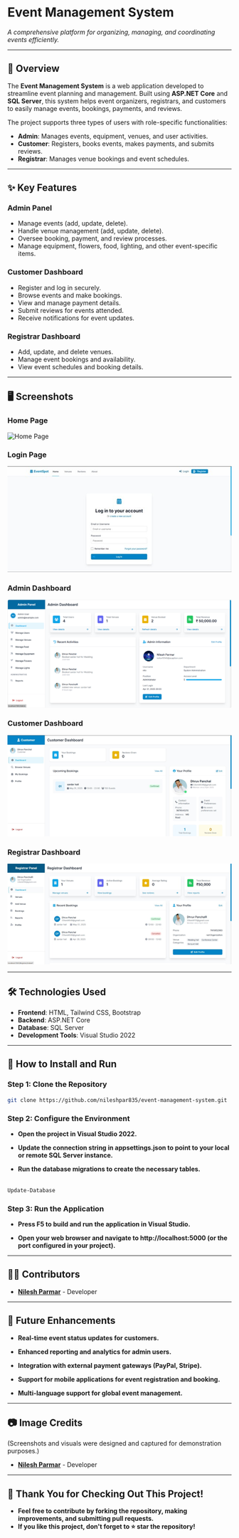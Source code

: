 # **Event Management System**

_A comprehensive platform for organizing, managing, and coordinating events efficiently._

---

## 📜 **Overview**  
The **Event Management System** is a web application developed to streamline event planning and management. Built using **ASP.NET Core** and **SQL Server**, this system helps event organizers, registrars, and customers to easily manage events, bookings, payments, and reviews.

The project supports three types of users with role-specific functionalities:

- **Admin**: Manages events, equipment, venues, and user activities.  
- **Customer**: Registers, books events, makes payments, and submits reviews.  
- **Registrar**: Manages venue bookings and event schedules.

---

## ✨ **Key Features**

### **Admin Panel**  
- Manage events (add, update, delete).  
- Handle venue management (add, update, delete).  
- Oversee booking, payment, and review processes.  
- Manage equipment, flowers, food, lighting, and other event-specific items.

### **Customer Dashboard**  
- Register and log in securely.  
- Browse events and make bookings.  
- View and manage payment details.  
- Submit reviews for events attended.  
- Receive notifications for event updates.

### **Registrar Dashboard**  
- Add, update, and delete venues.  
- Manage event bookings and availability.  
- View event schedules and booking details.

---

## 🖥️ **Screenshots**



### **Home Page**  
![Home Page](https://via.placeholder.com/800x400?text=Event+Management+Home+Page)

### **Login Page**  
![Home Page](EventManagementSystem/wwwroot/images/loginpage.jpg)

### **Admin Dashboard**  
![Admin Dashboard](EventManagementSystem/wwwroot/images/Adash.png)

### **Customer Dashboard**  
![Customer Dashboard](EventManagementSystem/wwwroot/images/cdash.png)

### **Registrar Dashboard**  
![Registrar Dashboard](EventManagementSystem/wwwroot/images/rdash.png)

---

## 🛠️ **Technologies Used**  
- **Frontend**: HTML, Tailwind CSS, Bootstrap  
- **Backend**: ASP.NET Core  
- **Database**: SQL Server  
- **Development Tools**: Visual Studio 2022  

---

## 🚀 **How to Install and Run**

### **Step 1: Clone the Repository**  
```bash
git clone https://github.com/nileshpar835/event-management-system.git
```
### **Step 2: Configure the Environment**
- **Open the project in Visual Studio 2022.**

- **Update the connection string in appsettings.json to point to your local or remote SQL Server instance.**

- **Run the database migrations to create the necessary tables.**

```bash

Update-Database
```
### **Step 3: Run the Application**
- **Press F5 to build and run the application in Visual Studio.**

- **Open your web browser and navigate to http://localhost:5000 (or the port configured in your project).**

---

## **🧑‍💻 Contributors**

- **[Nilesh Parmar](https://github.com/Nileshpar835)** - Developer  



---
## **🌟 Future Enhancements**

- **Real-time event status updates for customers.**

- **Enhanced reporting and analytics for admin users.**

- **Integration with external payment gateways (PayPal, Stripe).**

- **Support for mobile applications for event registration and booking.**

- **Multi-language support for global event management.**

---
## **📷 Image Credits**
(Screenshots and visuals were designed and captured for demonstration purposes.)

- **[Nilesh Parmar](https://github.com/Nileshpar835)** - Developer  


---
## **🙌 Thank You for Checking Out This Project!**

- **Feel free to contribute by forking the repository, making improvements, and submitting pull requests.**
- **If you like this project, don't forget to ⭐ star the repository!**



